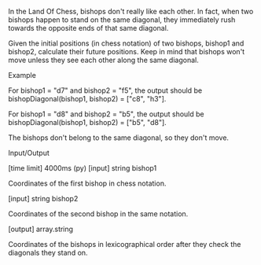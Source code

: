 In the Land Of Chess, bishops don't really like each other. In fact, when two bishops happen to stand on the same diagonal, they immediately rush towards the opposite ends of that same diagonal.

Given the initial positions (in chess notation) of two bishops, bishop1 and bishop2, calculate their future positions. Keep in mind that bishops won't move unless they see each other along the same diagonal.

Example

For bishop1 = "d7" and bishop2 = "f5", the output should be
bishopDiagonal(bishop1, bishop2) = ["c8", "h3"].



For bishop1 = "d8" and bishop2 = "b5", the output should be
bishopDiagonal(bishop1, bishop2) = ["b5", "d8"].

The bishops don't belong to the same diagonal, so they don't move.


Input/Output

[time limit] 4000ms (py)
[input] string bishop1

Coordinates of the first bishop in chess notation.

[input] string bishop2

Coordinates of the second bishop in the same notation.

[output] array.string

Coordinates of the bishops in lexicographical order after they check the diagonals they stand on.
